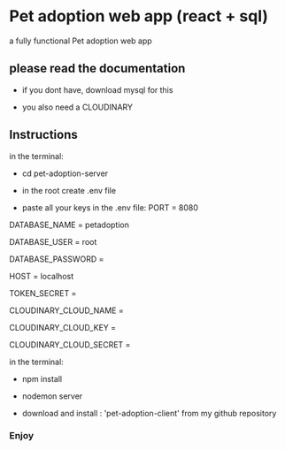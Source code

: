 # Pet adoption web app (react + sql)

a fully functional Pet adoption web app 

## please read the documentation

- if you dont have, download mysql for this

- you also need a CLOUDINARY 

## Instructions

in the terminal:

- cd pet-adoption-server

- in the root create .env file

- paste all your keys in the .env file: 
PORT = 8080

DATABASE_NAME = petadoption

DATABASE_USER = root

DATABASE_PASSWORD =  

HOST = localhost 

TOKEN_SECRET =  

CLOUDINARY_CLOUD_NAME =  

CLOUDINARY_CLOUD_KEY =  

CLOUDINARY_CLOUD_SECRET =  

in the terminal:

- npm install

- nodemon server

- download and install : 'pet-adoption-client' 
from my github repository

### Enjoy
